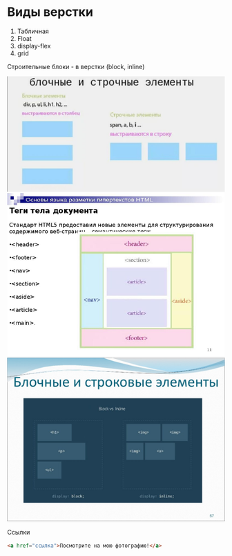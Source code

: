 # Виды верстки

1. Табличная
2. Float
3. display-flex
4. grid


Строительные блоки - в верстки (block, inline)

![Alt for Imsage](../html/images/block-element.jpg)
![Alt for Imsage](../html/images/block-element-2.jpg)
![Alt for Imsage](../html/images/block-element-3.jpg)

Ссылки

```html
<a href="ссылка">Посмотрите на мою фотографию!</a>
```